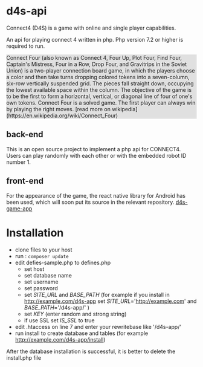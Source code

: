 # d4s-api
Connect4 (D4S) is a game with online and single player capabilities.

An api for playing connect 4 written in php.
Php version 7.2 or higher is required to run.

<p style="background:#e0e0e0">
Connect Four (also known as Connect 4, Four Up, Plot Four, Find Four, Captain's Mistress, Four in a Row, Drop Four, and Gravitrips in the Soviet Union) is a two-player connection board game, in which the players choose a color and then take turns dropping colored tokens into a seven-column, six-row vertically suspended grid. The pieces fall straight down, occupying the lowest available space within the column. The objective of the game is to be the first to form a horizontal, vertical, or diagonal line of four of one's own tokens. Connect Four is a solved game. The first player can always win by playing the right moves.
[read more on wikipedia](https://en.wikipedia.org/wiki/Connect_Four)
</p>

## back-end
This is an open source project to implement a php api for CONNECT4.
Users can play randomly with each other or with the embedded robot ID number 1.

## front-end
For the appearance of the game, the react native library for Android has been used, which will soon put its source in the relevant repository.  [d4s-game-app](https://github.com/rezazx/d4s-game-app)

# Installation

- clone files to your host
- run : ``` composer update ```
- edit defies-sample.php to defines.php
    - set host
    - set database name
    - set username
    - set password
    - set _SITE_URL_ and _BASE_PATH_  (for example if you install in http://example.com/d4s-app set _SITE_URL_='http://example.com' and _BASE_PATH_='/d4s-app/' )
    - set _KEY_ (enter random and strong string)
    - if use SSL set _IS_SSL_ to true
- edit .htaccess on line 7 and enter your rewritebase like '/d4s-app/'
- run install to create database and tables (for example http://example.com/d4s-app/install)

After the database installation is successful, it is better to delete the install.php file

